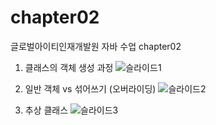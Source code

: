 # chapter02
글로벌아이티인재개발원 자바 수업 chapter02

1. 클래스의 객체 생성 과정
![슬라이드1](https://user-images.githubusercontent.com/53283590/144796267-e1b768d8-760f-49be-9cbc-31008d99b183.JPG)

2. 일반 객체 vs 섞어쓰기 (오버라이딩)
![슬라이드2](https://user-images.githubusercontent.com/53283590/144796282-7b3c446b-aed9-406d-9014-7a6244e80f5e.JPG)

3. 추상 클래스
![슬라이드3](https://user-images.githubusercontent.com/53283590/144796287-12facb15-4da5-4723-beea-b80a68457b01.JPG)


